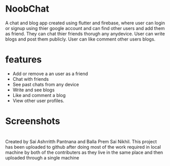 # NoobChat
 A chat and blog app created using flutter and firebase, where user can login or signup using thier google account and can find other users and add them as friend. They can chat  thier friends thorugh any anydevice. User can write blogs and post them publicly. User can like comment other users blogs. 
# features
* Add or remove a an user as a friend
* Chat with friends
* See past chats from any device
* Write and see blogs
* Like and comment a blog
* View other user profiles.

# Screenshots


#
Created by Sai Ashrritth Pantnana and Balla Prem Sai Nikhil.
This project has been uploaded to github after doing most of the work required in local machine by both of the contributers as they live in the same place and then uploaded through a single machine
